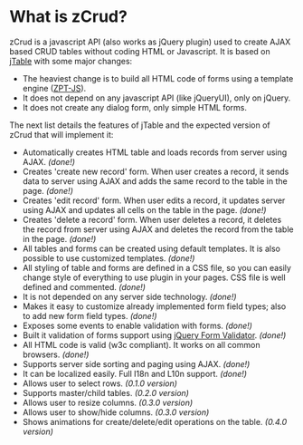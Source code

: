# What is zCrud?

zCrud is a javascript API (also works as jQuery plugin) used to create AJAX based CRUD tables without coding HTML or Javascript. It is based on 
 [jTable](http://www.jtable.org) with some major changes:
 
 * The heaviest change is to build all HTML code of forms using a template engine ([ZPT-JS](https://github.com/davidcana/ZPT-JS/wiki)). 
 * It does not depend on any javascript API (like jQueryUI), only on jQuery.
 * It does not create any dialog form, only simple HTML forms.
 
The next list details the features of jTable and the expected version of zCrud that will implement it:

* Automatically creates HTML table and loads records from server using AJAX. *(done!)*
* Creates 'create new record' form. When user creates a record, it sends data to server using AJAX and adds the same record to the table in the page. *(done!)*
* Creates 'edit record' form. When user edits a record, it updates server using AJAX and updates all cells on the table in the page. *(done!)*
* Creates 'delete a record' form. When user deletes a record, it deletes the record from server using AJAX and deletes the record from the table in the page. *(done!)*
* All tables and forms can be created using default templates. It is also possible to use customized templates. *(done!)*
* All styling of table and forms are defined in a CSS file, so you can easily change style of everything to use plugin in your pages. CSS file is well defined and commented. *(done!)*
* It is not depended on any server side technology. *(done!)*
* Makes it easy to customize already implemented form field types; also to add new form field types. *(done!)*
* Exposes some events to enable validation with forms. *(done!)*
* Built it validation of forms support using [jQuery Form Validator](http://www.formvalidator.net/). *(done!)*
* All HTML code is valid (w3c compliant). It works on all common browsers. *(done!)*
* Supports server side sorting and paging using AJAX. *(done!)*
* It can be localized easily. Full I18n and L10n support. *(done!)*
* Allows user to select rows. *(0.1.0 version)*
* Supports master/child tables. *(0.2.0 version)*
* Allows user to resize columns. *(0.3.0 version)*
* Allows user to show/hide columns. *(0.3.0 version)*
* Shows animations for create/delete/edit operations on the table. *(0.4.0 version)*